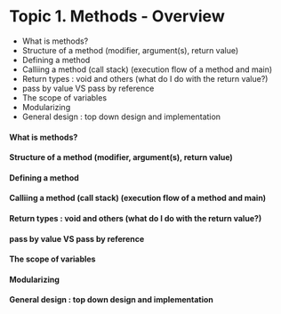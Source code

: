 
# Topic 1. Methods - Overview

- What is methods?
- Structure of a method (modifier, argument(s), return value)
- Defining a method
- Calliing a method (call stack) (execution flow of a method and main)
- Return types : void and others (what do I do with the return value?)
- pass by value VS pass by reference
- The scope of variables
- Modularizing
- General design : top down design and implementation


#### What is methods?
#### Structure of a method (modifier, argument(s), return value)
#### Defining a method
#### Calliing a method (call stack) (execution flow of a method and main)
#### Return types : void and others (what do I do with the return value?)
#### pass by value VS pass by reference
#### The scope of variables
#### Modularizing
#### General design : top down design and implementation
